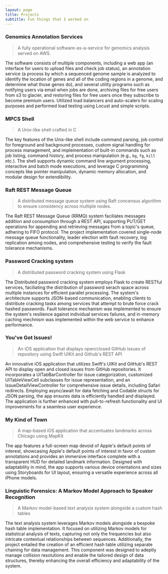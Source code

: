 ```yaml
---
layout: page
title: Projects
subtitle: Fun things that I worked on
---
```


### Genomics Annotation Services

> A fully operational software-as-a-service for genomics analysis served on AWS. 


The software consists of multiple components, including a web app (an interface for users to upload files and check job status), an annotation service (a process by which a sequenced genome sample is analyzed to identify the location of genes and all of the coding regions in a genome, and determine what those genes do), and several utility programs such as notifying users via email when jobs are done, archiving files for free users from s3 to glacier, and restoring files for free users once they subscribe to become premium users. Utilized load balancers and auto-scalers for scaling purposes and performed load testing using Locust and simple scripts. 



### MPCS Shell

> A Unix-like shell crafted in C


The key features of the Unix-like shell include command parsing, job control for foreground and background processes, custom signal handling for process management, and implementation of built-in commands such as job listing, command history, and process manipulation (e.g., `bg`, `fg`, `kill` etc.). The shell supports dynamic command line argument processing, interactive and batch mode executions, and leverage C programming concepts like pointer manipulation, dynamic memory allocation, and modular design for extendibility.



### Raft REST Message Queue

> A distributed message queue system using Raft concensus algorithm to ensure consistency across multiple nodes.

The Raft REST Message Queue (RRMQ) system faciliates messages addition and consumption through a REST API, supporting PUT/GET operations for appending and retrieving messages from a topic's queue, adhering to FIFO protocol. The project implementation covered single-node message queue functionality, leader election with fault recovery, log replication among nodes, and comprehensive testing to verify the fault tolerance mechanisms.



### Password Cracking system

> A distributed password cracking system using Flask


The Distributed password cracking system employs Flask to create RESTful services, faciliating the distribution of password serach space across multiple instances for efficient parallel processing. The system's architecture supports JSON-based communication, enabling clients to distribute cracking tasks among services that attempt to brute force crack hashed passwords. Fault tolerance mechanism was implemented to ensure the system's resilience against individual services failures, and in-memory caching mechnism was implemented within the web service to enhance performance.



### You've Got Issues!

> An iOS application that displays open/closed GitHub issues of repository using Swift UIKit and Github's REST API


An innovative iOS application that utilizes Swift's UIKit and GitHub's REST API to display open and closed issues from GitHub repositories. It incorporates a UITabBarController for issue categorization, customized UITableViewCell subclasses for issue representation, and an IssueDetailViewController for comprehensive issue details, including Safari redirects. Employing async/await for data fetching and Codable structs for JSON parsing, the app ensures data is efficiently handled and displayed. The application is further enhanced with pull-to-refresh functionality and UI improvements for a seamless user experience.



### My Kind of Town

> A map-based iOS application that accentuates landmarks across Chicago using MapKit


The app features a full-screen map devoid of Apple's default points of interest, showcasing Apple's default points of interest in favor of custom annotations and provides an immersive interface complete with a transparent HUD for detailed landmark information. Designed with adaptability in mind, the app supports various device orientations and sizes using Storyboards for UI layout, ensuring a versatile experience across all iPhone models.



### Linguistic Forensics: A Markov Model Approach to Speaker Recognition

> A Markov model-based text analysis system alongside a custom hash tables


The text analysis system leverages Markov models alongside a bespoke hash table implementation. It focused on utilizing Markov models for statistical analysis of texts, capturing not only the frequencies but also intricate contextual relationships between sequences. Additionally, the project entailed the creation of an efficient hash table utilizing separate chaining for data management. This component was designed to adeptly manage collision resolutions and enable the tailored design of data structures, thereby enhancing the overall efficiency and adaptability of the system.